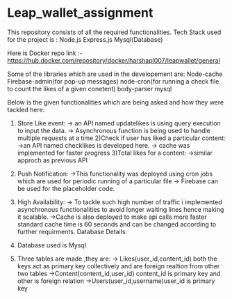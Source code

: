 # Leap_wallet_assignment

This repository consists of all the required functionalities.
Tech Stack used for the project is :
Node.js
Express.js
Mysql(Database)

Here is Docker repo link :- https://hub.docker.com/repository/docker/harshapl007/leapwallet/general

Some of the libraries which are used in the developement are:
Node-cache
Firebase-admin(for pop-up messages)
node-cron(for running a check file to count the likes of a given conetent)
body-parser
mysql


Below is the given functionalities which are being asked and how they were tackled here:
1) Store Like event:
   -> an API named updatelikes is using query execution to input the data.
   -> Asynchronous function is being used to handle multiple requests at a time 
2)Check if user has liked a particular content:
  ->an API named checklikes is developed here.
  -> cache was implemented for faster progress
3)Total likes for a content:
  ->similar approch as previous API

4) Push Notification:
   ->This functionality was deployed using cron jobs which are used for periodic running of a particular file
   -> Firebase can be used for the placeholder code.
5) High Availability:
   -> To tackle such high number of traffic i implemented asynchronous functionalities to avoid longer waiting lines hence making        it scalable.
   ->Cache is also deployed to make api calls more faster standard cache time is 60 seconds and can be changed according to further requirments.
Database Details:
1) Database used is  Mysql
2) Three tables are made ,they are:
      -> Likes(user_id,content_id) both the keys act as primary key collectively and are foreign realtion from other two tables
      ->Content(content_id,user_id) content_id is primary key and other is foreign relation
      ->Users(user_id,username)user_id is primary key
   
